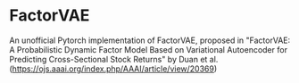 # FactorVAE

An unofficial Pytorch implementation of FactorVAE, proposed in "FactorVAE: A Probabilistic Dynamic Factor Model Based on Variational Autoencoder for Predicting Cross-Sectional Stock Returns" by Duan et al.(https://ojs.aaai.org/index.php/AAAI/article/view/20369)
